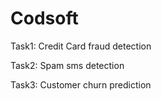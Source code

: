 # Codsoft
Task1: Credit Card fraud detection




Task2: Spam sms detection


Task3: Customer churn prediction
